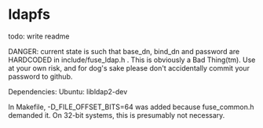 # ldapfs
todo: write readme

DANGER: current state is such that base_dn, bind_dn and password are HARDCODED in include/fuse_ldap.h . This is obviously a Bad Thing(tm). Use at your own risk, and for dog's sake please don't accidentally commit your password to github.

Dependencies:
 Ubuntu:
  libldap2-dev

In Makefile, -D_FILE_OFFSET_BITS=64 was added because fuse_common.h demanded it. On 32-bit systems, this is presumably not necessary.
